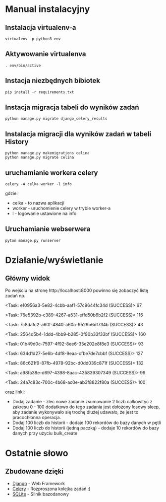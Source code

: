 # Manual instalacyjny
## Instalacja virtualenv-a
```
virtualenv -p python3 env
```
## Aktywowanie virtualenva
```
. env/bin/active
```
## Instacja niezbędnych bibiotek
```
pip install -r requirements.txt
```
## Instacja migracja tabeli do wyników zadań
```
python manage.py migrate django_celery_results

```
## Instalacja migracji dla wyników zadań w tabeli History
```
python manage.py makemigrations celina
python manage.py migrate celina
```


## uruchamianie workera celery
```
celery -A celka worker -l info
```
gdzie:

- celka - to nazwa aplikacji
- worker - uruchomienie celery w trybie worker-a
- l - logowanie ustawione na info

## Uruchamianie webserwera
```
pyton manage.py runserver
```

# Działanie/wyświetlanie
## Główny widok

Po wejściu na stronę http://localhost:8000 powinno się zobaczyć listę zadań np.

<Task: e10956a3-5e82-4cbb-aaf1-57c9644fc34d (SUCCESS)> 67

<Task: 76e5392b-c389-4267-a531-effd50b6b2f2 (SUCCESS)> 116

<Task: 7c8dafc2-a60f-4840-a60a-9529b6df734b (SUCCESS)> 43

<Task: 2564d5b4-1ddd-4bb9-b285-0f90b33f33bf (SUCCESS)> 160

<Task: 01b49d0c-7597-4f92-8ee6-35e202e8f8e3 (SUCCESS)> 93

<Task: 634d1d27-5e6b-4df8-9eaa-cfbe7de7cbbf (SUCCESS)> 127

<Task: 86c621f9-87fb-4978-92bc-d0dd039c871f (SUCCESS)> 132

<Task: a98fa38e-d697-4398-8aac-435839307349 (SUCCESS)> 99

<Task: 24a7c83c-700c-4b68-ac0e-ab3f8822f80a (SUCCESS)> 100

oraz linki:

- Dodaj zadanie - zlec nowe zadanie zsumowanie 2 liczb całkowityc z zakresu 0 - 100 dodatkowo do tego zadania jest dołożony losowy sleep, aby zadanie wykonywało się trochę dłużej udawało, że jest to pracochłonna operacja.
- Dodaj 100 liczb do historii - dodaje 100 rekordów do bazy danych w pętli
- Dodaj 100 liczb do historii (jedną paczką) - dodaje 10 rekordów do bazy danych przy użyciu bulk_create


# Ostatnie słowo
## Zbudowane dzięki

* [Django](https://www.djangoproject.com/) - Web Framework
* [Celery](http://www.celeryproject.org/) - Rozproszona kolejka zadań :)
* [SQLite](https://www.sqlite.org/) - Silnik bazodanowy
